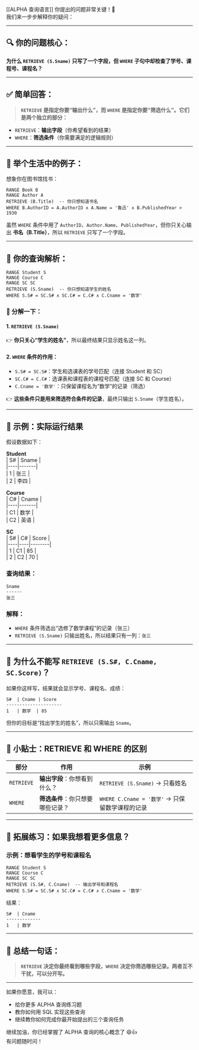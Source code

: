 [[ALPHA 查询语言]]
你提出的问题非常关键！👏  
我们来一步步解释你的疑问：

---

## 🔍 你的问题核心：
**为什么 `RETRIEVE (S.Sname)` 只写了一个字段，但 `WHERE` 子句中却检查了学号、课程号、课程名？**

---

## ✅ 简单回答：

> **`RETRIEVE` 是指定你要“输出什么”，而 `WHERE` 是指定你要“筛选什么”。它们是两个独立的部分：**
- `RETRIEVE`：**输出字段**（你希望看到的结果）
- `WHERE`：**筛选条件**（你需要满足的逻辑规则）

---

## 🧩 举个生活中的例子：

想象你在图书馆找书：

```text
RANGE Book B
RANGE Author A
RETRIEVE (B.Title)  -- 你只想知道书名
WHERE B.AuthorID = A.AuthorID ∧ A.Name = '鲁迅' ∧ B.PublishedYear > 1930
```

虽然 `WHERE` 条件中用了 `AuthorID`、`Author.Name`、`PublishedYear`，但你只关心输出 **书名（B.Title）**，所以 `RETRIEVE` 只写了一个字段。

---

## 📌 你的查询解析：

```text
RANGE Student S
RANGE Course C
RANGE SC SC
RETRIEVE (S.Sname)  -- 你只想知道学生的姓名
WHERE S.S# = SC.S# ∧ SC.C# = C.C# ∧ C.Cname = '数学'
```

### 🧠 分解一下：

#### 1. `RETRIEVE (S.Sname)`  
👉 **你只关心“学生的姓名”**，所以最终结果只显示姓名这一列。

#### 2. `WHERE` 条件的作用：
- `S.S# = SC.S#`：学生和选课表的学号匹配（连接 Student 和 SC）
- `SC.C# = C.C#`：选课表和课程表的课程号匹配（连接 SC 和 Course）
- `C.Cname = '数学'`：只保留课程名为“数学”的记录（筛选）

👉 **这些条件只是用来筛选符合条件的记录**，最终只输出 `S.Sname`（学生姓名）。

---

## 🧪 示例：实际运行结果

假设数据如下：

**Student**  
| S# | Sname |  
|----|-------|  
| 1  | 张三  |  
| 2  | 李四  |  

**Course**  
| C# | Cname |  
|----|-------|  
| C1 | 数学  |  
| C2 | 英语  |  

**SC**  
| S# | C# | Score |  
|----|----|--------|  
| 1  | C1 | 85     |  
| 2  | C2 | 70     |  

### 查询结果：
```text
Sname
------
张三
```

### 解释：
- `WHERE` 条件筛选出“选修了数学课程”的记录（张三）
- `RETRIEVE (S.Sname)` 只输出姓名，所以结果只有一列：`张三`

---

## 📌 为什么不能写 `RETRIEVE (S.S#, C.Cname, SC.Score)`？

如果你这样写，结果就会显示学号、课程名、成绩：

```text
S#  | Cname | Score
---------------------
1   | 数学  | 85
```

但你的目标是“找出学生的姓名”，所以只需输出 `Sname`。

---

## 🧠 小贴士：RETRIEVE 和 WHERE 的区别

| 部分 | 作用 | 示例 |
|------|------|------|
| `RETRIEVE` | **输出字段**：你想看到什么？ | `RETRIEVE (S.Sname)` → 只看姓名 |
| `WHERE` | **筛选条件**：你只想要哪些记录？ | `WHERE C.Cname = '数学'` → 只保留数学课程的记录 |

---

## 🧪 拓展练习：如果我想看更多信息？

### 示例：想看学生的学号和课程名

```text
RANGE Student S
RANGE Course C
RANGE SC SC
RETRIEVE (S.S#, C.Cname)  -- 输出学号和课程名
WHERE S.S# = SC.S# ∧ SC.C# = C.C# ∧ C.Cname = '数学'
```

结果：
```text
S#  | Cname
-------------
1   | 数学
```

---

## 📌 总结一句话：

> **`RETRIEVE` 决定你最终看到哪些字段，`WHERE` 决定你筛选哪些记录。两者互不干扰，可以分开写。**

---

如果你愿意，我可以：
- 给你更多 ALPHA 查询练习题
- 教你如何用 SQL 实现这些查询
- 继续教你如何完成你最开始提出的三个查询任务

继续加油，你已经掌握了 ALPHA 查询的核心概念了 😄👍  
有问题随时问！
